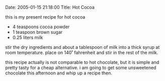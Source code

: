 Date: 2005-01-15 21:18:00
Title: Hot Cocoa

this is my present recipe for hot cocoa

-   4 teaspoons cocoa powder
-   1 teaspoon brown sugar
-   0.25 liters milk

stir the dry ingredients and about a tablespoon of milk into a thick
syrup at room temperature. place on 140˚ fahrenheit and stir in the rest
of the milk.

this recipe actually is not comparable to hot chocolate, but it is
simple and pretty tasty for a cheap alternative. i am going to get some
unsweetened chocolate this afternoon and whip up a recipe then.

